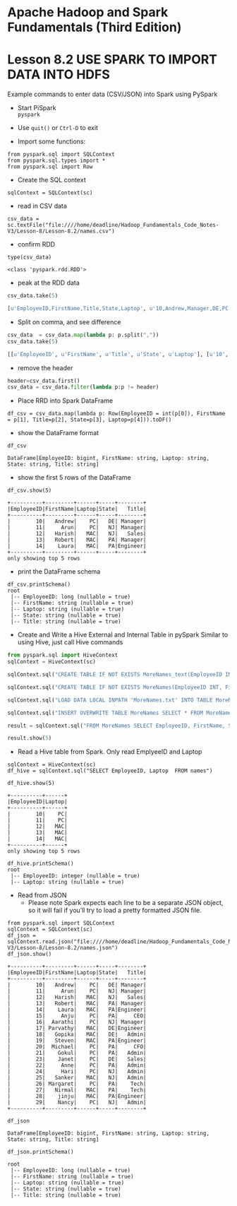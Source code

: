 # Apache Hadoop and Spark Fundamentals (Third Edition)

# Lesson 8.2 USE SPARK TO IMPORT DATA INTO HDFS

Example commands to enter data (CSV/JSON) into Spark using PySpark 

* Start PiSpark  
`pyspark `

* Use `quit()` or `Ctrl-D` to exit

* Import some functions:
```
from pyspark.sql import SQLContext
from pyspark.sql.types import *
from pyspark.sql import Row
```

* Create the SQL context

`sqlContext = SQLContext(sc)`

* read in CSV data

`csv_data = sc.textFile("file:////home/deadline/Hadoop_Fundamentals_Code_Notes-V3/Lesson-8/Lesson-8.2/names.csv")`

* confirm RDD
```
type(csv_data)

<class 'pyspark.rdd.RDD'>
```

* peak at the RDD data
```python
csv_data.take(5)

[u'EmployeeID,FirstName,Title,State,Laptop', u'10,Andrew,Manager,DE,PC', u'11,Arun,Manager,NJ,PC', u'12,Harish,Sales,NJ,MAC', u'13,Robert,Manager,PA,MAC']
```

* Split on comma, and see difference
```python
csv_data  = csv_data.map(lambda p: p.split(","))
csv_data.take(5)

[[u'EmployeeID', u'FirstName', u'Title', u'State', u'Laptop'], [u'10', u'Andrew', u'Manager', u'DE', u'PC'], [u'11', u'Arun', u'Manager', u'NJ', u'PC'], [u'12', u'Harish', u'Sales', u'NJ', u'MAC'], [u'13', u'Robert', u'Manager', u'PA', u'MAC']]
```

* remove the header
```python
header=csv_data.first()
csv_data = csv_data.filter(lambda p:p != header)
```

* Place RRD into Spark DataFrame

`df_csv = csv_data.map(lambda p: Row(EmployeeID = int(p[0]), FirstName = p[1], Title=p[2], State=p[3], Laptop=p[4])).toDF()`

* show the DataFrame format  
```
df_csv

DataFrame[EmployeeID: bigint, FirstName: string, Laptop: string, State: string, Title: string]
```

* show the first 5 rows of the DataFrame
```
df_csv.show(5)

+----------+---------+------+-----+--------+
|EmployeeID|FirstName|Laptop|State|   Title|
+----------+---------+------+-----+--------+
|        10|   Andrew|    PC|   DE| Manager|
|        11|     Arun|    PC|   NJ| Manager|
|        12|   Harish|   MAC|   NJ|   Sales|
|        13|   Robert|   MAC|   PA| Manager|
|        14|    Laura|   MAC|   PA|Engineer|
+----------+---------+------+-----+--------+
only showing top 5 rows
```

* print the DataFrame schema
```
df_csv.printSchema()
root
 |-- EmployeeID: long (nullable = true)
 |-- FirstName: string (nullable = true)
 |-- Laptop: string (nullable = true)
 |-- State: string (nullable = true)
 |-- Title: string (nullable = true)
```

* Create and Write a Hive External and Internal Table in pySpark
Similar to using Hive, just call Hive commands
```python
from pyspark.sql import HiveContext
sqlContext = HiveContext(sc)

sqlContext.sql("CREATE TABLE IF NOT EXISTS MoreNames_text(EmployeeID INT, FirstName STRING, Title STRING, State STRING, Preference STRING) ROW FORMAT DELIMITED FIELDS TERMINATED BY ',' LINES TERMINATED BY '\n' ")

sqlContext.sql("CREATE TABLE IF NOT EXISTS MoreNames(EmployeeID INT, FirstName STRING, Title STRING, State STRING, Preference STRING) ROW FORMAT DELIMITED FIELDS TERMINATED BY ',' LINES TERMINATED BY '\n' STORED AS ORC")

sqlContext.sql("LOAD DATA LOCAL INPATH 'MoreNames.txt' INTO TABLE MoreNames_text")

sqlContext.sql("INSERT OVERWRITE TABLE MoreNames SELECT * FROM MoreNames_text")

result = sqlContext.sql("FROM MoreNames SELECT EmployeeID, FirstName, State")

result.show(5)
```

* Read a Hive table from Spark. Only read EmplyeeID and Laptop
```
sqlContext = HiveContext(sc)
df_hive = sqlContext.sql("SELECT EmployeeID, Laptop  FROM names")

df_hive.show(5) 

+----------+------+
|EmployeeID|Laptop|
+----------+------+
|        10|    PC|
|        11|    PC|
|        12|   MAC|
|        13|   MAC|
|        14|   MAC|
+----------+------+
only showing top 5 rows

df_hive.printSchema()
root
 |-- EmployeeID: integer (nullable = true)
 |-- Laptop: string (nullable = true)
```

* Read from JSON
  * Please note Spark expects each line to be a separate JSON object, 
    so it will fail if you’ll try to load a pretty formatted JSON file.
```
from pyspark.sql import SQLContext
sqlContext = SQLContext(sc)
df_json = sqlContext.read.json("file:////home/deadline/Hadoop_Fundamentals_Code_Notes-V3/Lesson-8/Lesson-8.2/names.json")
df_json.show()

+----------+---------+------+-----+--------+
|EmployeeID|FirstName|Laptop|State|   Title|
+----------+---------+------+-----+--------+
|        10|   Andrew|    PC|   DE| Manager|
|        11|     Arun|    PC|   NJ| Manager|
|        12|   Harish|   MAC|   NJ|   Sales|
|        13|   Robert|   MAC|   PA| Manager|
|        14|    Laura|   MAC|   PA|Engineer|
|        15|     Anju|    PC|   PA|     CEO|
|        16|  Aarathi|    PC|   NJ| Manager|
|        17| Parvathy|   MAC|   DE|Engineer|
|        18|   Gopika|   MAC|   DE|   Admin|
|        19|   Steven|   MAC|   PA|Engineer|
|        20|  Michael|    PC|   PA|     CFO|
|        21|    Gokul|    PC|   PA|   Admin|
|        23|    Janet|    PC|   DE|   Sales|
|        22|     Anne|    PC|   PA|   Admin|
|        24|     Hari|    PC|   NJ|   Admin|
|        25|   Sanker|   MAC|   NJ|   Admin|
|        26| Margaret|    PC|   PA|    Tech|
|        27|   Nirmal|   MAC|   PA|    Tech|
|        28|    jinju|   MAC|   PA|Engineer|
|        29|    Nancy|    PC|   NJ|   Admin|
+----------+---------+------+-----+--------+

df_json

DataFrame[EmployeeID: bigint, FirstName: string, Laptop: string, State: string, Title: string]

df_json.printSchema()

root
 |-- EmployeeID: long (nullable = true)
 |-- FirstName: string (nullable = true)
 |-- Laptop: string (nullable = true)
 |-- State: string (nullable = true)
 |-- Title: string (nullable = true)
```
